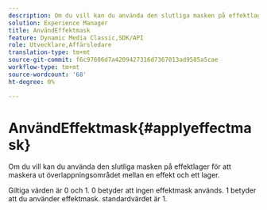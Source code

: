 ```yaml
---
description: Om du vill kan du använda den slutliga masken på effektlager för att maskera ut överlappningsområdet mellan en effekt och ett lager.
solution: Experience Manager
title: AnvändEffektmask
feature: Dynamic Media Classic,SDK/API
role: Utvecklare,Affärsledare
translation-type: tm+mt
source-git-commit: f6c97606d7a4209427316d7367013ad9585a5cae
workflow-type: tm+mt
source-wordcount: '68'
ht-degree: 0%

---
```



# AnvändEffektmask{#applyeffectmask}

Om du vill kan du använda den slutliga masken på effektlager för att maskera ut överlappningsområdet mellan en effekt och ett lager.

Giltiga värden är 0 och 1. 0 betyder att ingen effektmask används. 1 betyder att du använder effektmask. standardvärdet är 1.
